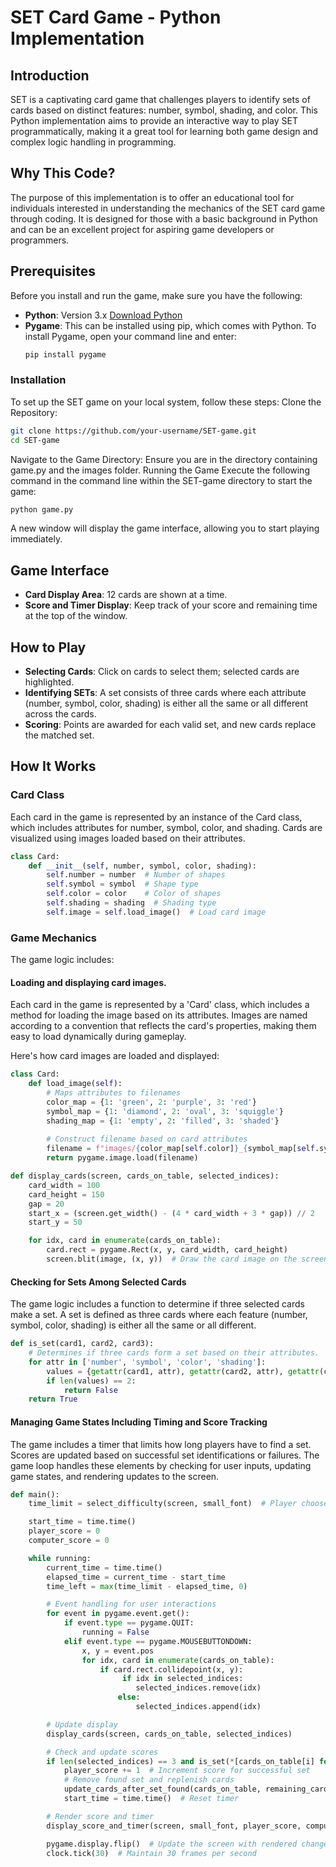 # SET Card Game - Python Implementation

## Introduction
SET is a captivating card game that challenges players to identify sets of cards based on distinct features: number, symbol, shading, and color. This Python implementation aims to provide an interactive way to play SET programmatically, making it a great tool for learning both game design and complex logic handling in programming.

## Why This Code?
The purpose of this implementation is to offer an educational tool for individuals interested in understanding the mechanics of the SET card game through coding. It is designed for those with a basic background in Python and can be an excellent project for aspiring game developers or programmers.

## Prerequisites
Before you install and run the game, make sure you have the following:
- **Python**: Version 3.x [Download Python](https://www.python.org/downloads/)
- **Pygame**: This can be installed using pip, which comes with Python. To install Pygame, open your command line and enter:
  ```bash
  pip install pygame

### Installation
To set up the SET game on your local system, follow these steps:
Clone the Repository:
```bash
git clone https://github.com/your-username/SET-game.git
cd SET-game
```
Navigate to the Game Directory:
Ensure you are in the directory containing game.py and the images folder.
Running the Game
Execute the following command in the command line within the SET-game directory to start the game:
```bash
python game.py
```
A new window will display the game interface, allowing you to start playing immediately.

## Game Interface
- **Card Display Area**: 12 cards are shown at a time.
- **Score and Timer Display**: Keep track of your score and remaining time at the top of the window.

## How to Play
- **Selecting Cards**: Click on cards to select them; selected cards are highlighted.
- **Identifying SETs**: A set consists of three cards where each attribute (number, symbol, color, shading) is either all the same or all different across the cards.
- **Scoring**: Points are awarded for each valid set, and new cards replace the matched set.

## How It Works
### Card Class
Each card in the game is represented by an instance of the Card class, which includes attributes for number, symbol, color, and shading. Cards are visualized using images loaded based on their attributes.
```python
class Card:
    def __init__(self, number, symbol, color, shading):
        self.number = number  # Number of shapes
        self.symbol = symbol  # Shape type
        self.color = color    # Color of shapes
        self.shading = shading  # Shading type
        self.image = self.load_image()  # Load card image
```
### Game Mechanics
The game logic includes:
#### Loading and displaying card images.
Each card in the game is represented by a 'Card' class, which includes a method for loading the image based on its attributes. Images are named according to a convention that reflects the card's properties, making them easy to load dynamically during gameplay.

Here's how card images are loaded and displayed:
```python
class Card:
    def load_image(self):
        # Maps attributes to filenames
        color_map = {1: 'green', 2: 'purple', 3: 'red'}
        symbol_map = {1: 'diamond', 2: 'oval', 3: 'squiggle'}
        shading_map = {1: 'empty', 2: 'filled', 3: 'shaded'}
        
        # Construct filename based on card attributes
        filename = f"images/{color_map[self.color]}_{symbol_map[self.symbol]}_{shading_map[self.shading]}_{self.number}.gif"
        return pygame.image.load(filename)

def display_cards(screen, cards_on_table, selected_indices):
    card_width = 100
    card_height = 150
    gap = 20  
    start_x = (screen.get_width() - (4 * card_width + 3 * gap)) // 2
    start_y = 50  

    for idx, card in enumerate(cards_on_table):
        card.rect = pygame.Rect(x, y, card_width, card_height)
        screen.blit(image, (x, y))  # Draw the card image on the screen
```
#### Checking for Sets Among Selected Cards 
The game logic includes a function to determine if three selected cards make a set. A set is defined as three cards where each feature (number, symbol, color, shading) is either all the same or all different.

```python
def is_set(card1, card2, card3):
    # Determines if three cards form a set based on their attributes.
    for attr in ['number', 'symbol', 'color', 'shading']:
        values = {getattr(card1, attr), getattr(card2, attr), getattr(card3, attr)}
        if len(values) == 2:
            return False 
    return True
```
#### Managing Game States Including Timing and Score Tracking
The game includes a timer that limits how long players have to find a set. Scores are updated based on successful set identifications or failures. The game loop handles these elements by checking for user inputs, updating game states, and rendering updates to the screen.
```python
def main():
    time_limit = select_difficulty(screen, small_font)  # Player chooses game difficulty, which sets the time limit

    start_time = time.time()
    player_score = 0
    computer_score = 0

    while running:
        current_time = time.time()
        elapsed_time = current_time - start_time
        time_left = max(time_limit - elapsed_time, 0)

        # Event handling for user interactions
        for event in pygame.event.get():
            if event.type == pygame.QUIT:
                running = False
            elif event.type == pygame.MOUSEBUTTONDOWN:
                x, y = event.pos
                for idx, card in enumerate(cards_on_table):
                    if card.rect.collidepoint(x, y):
                         if idx in selected_indices:
                            selected_indices.remove(idx)
                        else:
                            selected_indices.append(idx)

        # Update display
        display_cards(screen, cards_on_table, selected_indices)

        # Check and update scores
        if len(selected_indices) == 3 and is_set(*[cards_on_table[i] for i in selected_indices]):
            player_score += 1  # Increment score for successful set
            # Remove found set and replenish cards
            update_cards_after_set_found(cards_on_table, remaining_cards, selected_indices)
            start_time = time.time()  # Reset timer

        # Render score and timer
        display_score_and_timer(screen, small_font, player_score, computer_score, time_left)

        pygame.display.flip()  # Update the screen with rendered changes
        clock.tick(30)  # Maintain 30 frames per second
```
